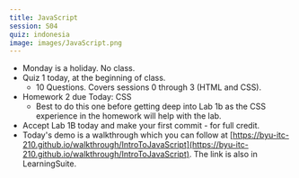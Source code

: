 ```yaml
---
title: JavaScript
session: S04
quiz: indonesia
image: images/JavaScript.png
---
```

* Monday is a holiday. No class.
* Quiz 1 today, at the beginning of class.
    * 10 Questions. Covers sessions 0 through 3 (HTML and CSS).
* Homework 2 due Today: CSS
    * Best to do this one before getting deep into Lab 1b as the CSS experience in the homework will help with the lab.
* Accept Lab 1B today and make your first commit - for full credit.
* Today's demo is a walkthrough which you can follow at [https://byu-itc-210.github.io/walkthrough/IntroToJavaScript](https://byu-itc-210.github.io/walkthrough/IntroToJavaScript). The link is also in LearningSuite.
